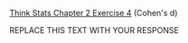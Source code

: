 [Think Stats Chapter 2 Exercise 4](http://greenteapress.com/thinkstats2/html/thinkstats2003.html#toc24) (Cohen's d)

REPLACE THIS TEXT WITH YOUR RESPONSE
